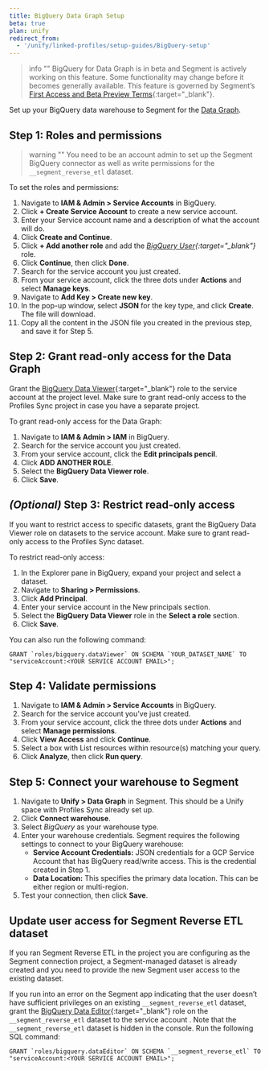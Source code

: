 ```yaml
---
title: BigQuery Data Graph Setup
beta: true
plan: unify
redirect_from:
  - '/unify/linked-profiles/setup-guides/BigQuery-setup'
---
```


> info ""
> BigQuery for Data Graph is in beta and Segment is actively working on this feature. Some functionality may change before it becomes generally available. This feature is governed by Segment’s [First Access and Beta Preview Terms](https://www.twilio.com/en-us/legal/tos){:target="_blank"}.

Set up your BigQuery data warehouse to Segment for the [Data Graph](/docs/unify/data-graph/data-graph/).  


## Step 1: Roles and permissions
> warning ""
> You need to be an account admin to set up the Segment BigQuery connector as well as write permissions for the `__segment_reverse_etl` dataset.

To set the roles and permissions: 
1. Navigate to **IAM & Admin > Service Accounts** in BigQuery.
2. Click **+ Create Service Account** to create a new service account.
3. Enter your Service account name and a description of what the account will do.
4. Click **Create and Continue**.
5. Click **+ Add another role** and add the *[BigQuery User](https://cloud.google.com/bigquery/docs/access-control#bigquery.user){:target="_blank"}* role.
6. Click **Continue**, then click **Done**.
7. Search for the service account you just created.
8. From your service account, click the three dots under **Actions** and select **Manage keys**.
9. Navigate to **Add Key > Create new key**.
10. In the pop-up window, select **JSON** for the key type, and click **Create**. The file will download. 
11. Copy all the content in the JSON file you created in the previous step, and save it for Step 5. 


## Step 2: Grant read-only access for the Data Graph 
Grant the [BigQuery Data Viewer](https://cloud.google.com/bigquery/docs/access-control#bigquery.dataViewer){:target="_blank"} role to the service account at the project level. Make sure to grant read-only access to the Profiles Sync project in case you have a separate project.

To grant read-only access for the Data Graph: 
1. Navigate to **IAM & Admin > IAM** in BigQuery.
2. Search for the service account you just created.
3. From your service account, click the **Edit principals pencil**.
4. Click **ADD ANOTHER ROLE**.
5. Select the **BigQuery Data Viewer role**.
6. Click **Save**.

## *(Optional)* Step 3: Restrict read-only access
If you want to restrict access to specific datasets, grant the BigQuery Data Viewer role on datasets to the service account. Make sure to grant read-only access to the Profiles Sync dataset.

To restrict read-only access:
1. In the Explorer pane in BigQuery, expand your project and select a dataset.
2. Navigate to **Sharing > Permissions**.
3. Click **Add Principal**.
4. Enter your service account in the New principals section.
5. Select the **BigQuery Data Viewer** role in the **Select a role** section.
6. Click **Save**.

You can also run the following command:

```
GRANT `roles/bigquery.dataViewer` ON SCHEMA `YOUR_DATASET_NAME` TO "serviceAccount:<YOUR SERVICE ACCOUNT EMAIL>";
```

## Step 4: Validate permissions
1. Navigate to **IAM & Admin > Service Accounts** in BigQuery.
2. Search for the service account you’ve just created.
3. From your service account, click the three dots under **Actions** and select **Manage permissions**.
4. Click **View Access** and click **Continue**.
5. Select a box with List resources within resource(s) matching your query.
6. Click **Analyze**, then click **Run query**.

## Step 5: Connect your warehouse to Segment
1. Navigate to **Unify > Data Graph** in Segment. This should be a Unify space with Profiles Sync already set up.
2. Click **Connect warehouse**.
3. Select *BigQuery* as your warehouse type.
4. Enter your warehouse credentials. Segment requires the following settings to connect to your BigQuery warehouse:
   * **Service Account Credentials:** JSON credentials for a GCP Service Account that has BigQuery read/write access. This is the credential created in Step 1.
   * **Data Location:** This specifies the primary data location. This can be either region or multi-region.
5. Test your connection, then click **Save**.

## Update user access for Segment Reverse ETL dataset
If you ran Segment Reverse ETL in the project you are configuring as the Segment connection project, a Segment-managed dataset is already created and you need to provide the new Segment user access to the existing dataset. 

If you run into an error on the Segment app indicating that the user doesn’t have sufficient privileges on an existing `__segment_reverse_etl` dataset, grant the [BigQuery Data Editor](https://cloud.google.com/bigquery/docs/access-control#bigquery.dataEditor){:target="_blank"} role on the `__segment_reverse_etl` dataset to the service account . Note that the `__segment_reverse_etl` dataset is hidden in the console. Run the following SQL command:  

```
GRANT `roles/bigquery.dataEditor` ON SCHEMA `__segment_reverse_etl` TO "serviceAccount:<YOUR SERVICE ACCOUNT EMAIL>";
```
